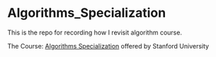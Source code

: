 # Algorithms_Specialization
This is the repo for recording how I revisit algorithm course. 

The Course: [Algorithms Specialization](https://www.coursera.org/specializations/algorithms) offered by Stanford University

